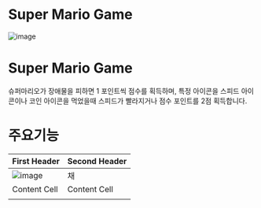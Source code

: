# Super Mario Game

![image](https://github.com/Hyunjin07/MarioGame/assets/111410288/17cb8dc9-6384-43c6-94d3-180e33d19d75)

# Super Mario Game
슈퍼마리오가 장애물을 피하면 1 포인트씩 점수를 획득하며, 특정 아이콘을 스피드 아이콘이나 코인 아이콘을 먹었을때 스피드가 빨라지거나 점수 포인트를 2점 획득합니다.

# 주요기능
| First Header       | Second Header |
| -----------------  | ------------- |
| ![image](https://github.com/Hyunjin07/MarioGame/assets/111410288/e314c178-de81-487b-9445-05ad57d6e304)| 채
| Content Cell       | Content Cell  |
|                    |               |

 
